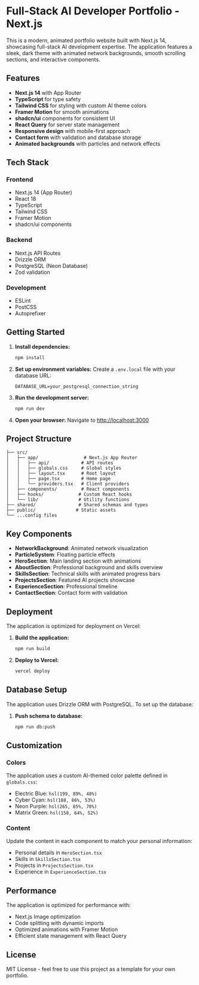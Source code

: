 # Full-Stack AI Developer Portfolio - Next.js

This is a modern, animated portfolio website built with Next.js 14, showcasing full-stack AI development expertise. The application features a sleek, dark theme with animated network backgrounds, smooth scrolling sections, and interactive components.

## Features

- **Next.js 14** with App Router
- **TypeScript** for type safety
- **Tailwind CSS** for styling with custom AI theme colors
- **Framer Motion** for smooth animations
- **shadcn/ui** components for consistent UI
- **React Query** for server state management
- **Responsive design** with mobile-first approach
- **Contact form** with validation and database storage
- **Animated backgrounds** with particles and network effects

## Tech Stack

### Frontend
- Next.js 14 (App Router)
- React 18
- TypeScript
- Tailwind CSS
- Framer Motion
- shadcn/ui components

### Backend
- Next.js API Routes
- Drizzle ORM
- PostgreSQL (Neon Database)
- Zod validation

### Development
- ESLint
- PostCSS
- Autoprefixer

## Getting Started

1. **Install dependencies:**
   ```bash
   npm install
   ```

2. **Set up environment variables:**
   Create a `.env.local` file with your database URL:
   ```
   DATABASE_URL=your_postgresql_connection_string
   ```

3. **Run the development server:**
   ```bash
   npm run dev
   ```

4. **Open your browser:**
   Navigate to [http://localhost:3000](http://localhost:3000)

## Project Structure

```
├── src/
│   ├── app/                 # Next.js App Router
│   │   ├── api/            # API routes
│   │   ├── globals.css     # Global styles
│   │   ├── layout.tsx      # Root layout
│   │   ├── page.tsx        # Home page
│   │   └── providers.tsx   # Client providers
│   ├── components/         # React components
│   ├── hooks/             # Custom React hooks
│   └── lib/               # Utility functions
├── shared/                # Shared schemas and types
├── public/               # Static assets
└── ...config files
```

## Key Components

- **NetworkBackground**: Animated network visualization
- **ParticleSystem**: Floating particle effects
- **HeroSection**: Main landing section with animations
- **AboutSection**: Professional background and skills overview
- **SkillsSection**: Technical skills with animated progress bars
- **ProjectsSection**: Featured AI projects showcase
- **ExperienceSection**: Professional timeline
- **ContactSection**: Contact form with validation

## Deployment

The application is optimized for deployment on Vercel:

1. **Build the application:**
   ```bash
   npm run build
   ```

2. **Deploy to Vercel:**
   ```bash
   vercel deploy
   ```

## Database Setup

The application uses Drizzle ORM with PostgreSQL. To set up the database:

1. **Push schema to database:**
   ```bash
   npm run db:push
   ```

## Customization

### Colors
The application uses a custom AI-themed color palette defined in `globals.css`:
- Electric Blue: `hsl(199, 89%, 48%)`
- Cyber Cyan: `hsl(188, 86%, 53%)`
- Neon Purple: `hsl(265, 85%, 70%)`
- Matrix Green: `hsl(158, 64%, 52%)`

### Content
Update the content in each component to match your personal information:
- Personal details in `HeroSection.tsx`
- Skills in `SkillsSection.tsx`
- Projects in `ProjectsSection.tsx`
- Experience in `ExperienceSection.tsx`

## Performance

The application is optimized for performance with:
- Next.js Image optimization
- Code splitting with dynamic imports
- Optimized animations with Framer Motion
- Efficient state management with React Query

## License

MIT License - feel free to use this project as a template for your own portfolio.